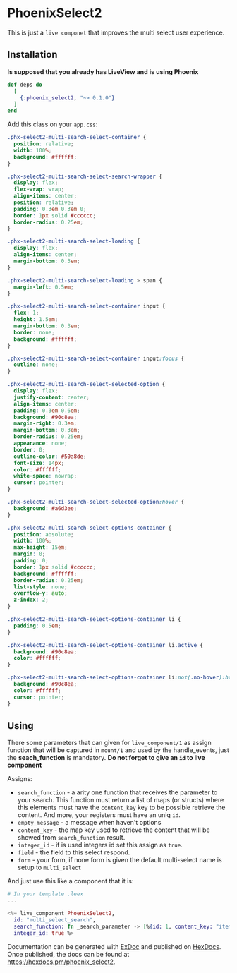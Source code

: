 # PhoenixSelect2

This is just a `live componet` that improves the multi select user experience. 
## Installation

**Is supposed that you already has LiveView and is using Phoenix**
```elixir
def deps do
  [
    {:phoenix_select2, "~> 0.1.0"}
  ]
end
```

Add this class on your `app.css`:
```css
.phx-select2-multi-search-select-container {
  position: relative;
  width: 100%;
  background: #ffffff;
}

.phx-select2-multi-search-select-search-wrapper {
  display: flex;
  flex-wrap: wrap;
  align-items: center;
  position: relative;
  padding: 0.3em 0.3em 0;
  border: 1px solid #cccccc;
  border-radius: 0.25em;
}

.phx-select2-multi-search-select-loading {
  display: flex;
  align-items: center;
  margin-bottom: 0.3em;
}

.phx-select2-multi-search-select-loading > span {
  margin-left: 0.5em;
}

.phx-select2-multi-search-select-container input {
  flex: 1;
  height: 1.5em;
  margin-bottom: 0.3em;
  border: none;
  background: #ffffff;
}

.phx-select2-multi-search-select-container input:focus {
  outline: none;
}

.phx-select2-multi-search-select-selected-option {
  display: flex;
  justify-content: center;
  align-items: center;
  padding: 0.3em 0.6em;
  background: #90c8ea;
  margin-right: 0.3em;
  margin-bottom: 0.3em;
  border-radius: 0.25em;
  appearance: none;
  border: 0;
  outline-color: #50a8de;
  font-size: 14px;
  color: #ffffff;
  white-space: nowrap;
  cursor: pointer;
}

.phx-select2-multi-search-select-selected-option:hover {
  background: #a6d3ee;
}

.phx-select2-multi-search-select-options-container {
  position: absolute;
  width: 100%;
  max-height: 15em;
  margin: 0;
  padding: 0;
  border: 1px solid #cccccc;
  background: #ffffff;
  border-radius: 0.25em;
  list-style: none;
  overflow-y: auto;
  z-index: 2;
}

.phx-select2-multi-search-select-options-container li {
  padding: 0.5em;
}

.phx-select2-multi-search-select-options-container li.active {
  background: #90c8ea;
  color: #ffffff;
}

.phx-select2-multi-search-select-options-container li:not(.no-hover):hover {
  background: #90c8ea;
  color: #ffffff;
  cursor: pointer;
}
```

## Using

There some parameters that can given for `live_component/1` as assign function that will
be captured in `mount/1` and used by the handle_events, just the **seach_function** is mandatory.
**Do not forget to give an `id` to live component** 

Assigns:
  * `search_function` - a arity one function that receives the parameter to your search. This function must return a list
  of maps (or structs) where this elements must have the `content_key` key to be possible retrieve the content. And more, your registers must have an uniq `id`.
  * `empty_message` - a message when haven't options
  * `content_key` - the map key used to retrieve the content that will be showed from `search_function` result.
  * `integer_id` - if is used integers id set this assign as `true`.
  * `field` - the field to this select respond. 
  * `form` - your form, if none form is given the default multi-select name is setup to `multi_select` 


And just use this like a component that it is:

```elixir
# In your template .leex
...

<%= live_component PhoenixSelect2, 
  id: "multi_select_search", 
  search_function: fn _search_parameter -> [%{id: 1, content_key: "item"}] end 
  integer_id: true %>
```

Documentation can be generated with [ExDoc](https://github.com/elixir-lang/ex_doc)
and published on [HexDocs](https://hexdocs.pm). Once published, the docs can
be found at <https://hexdocs.pm/phoenix_select2>.

